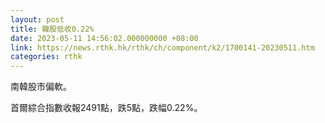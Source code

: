 ```yaml
---
layout: post
title: 韓股低收0.22%
date: 2023-05-11 14:56:02.000000000 +08:00
link: https://news.rthk.hk/rthk/ch/component/k2/1700141-20230511.htm
categories: rthk
---
```


南韓股市偏軟。

首爾綜合指數收報2491點，跌5點，跌幅0.22%。
